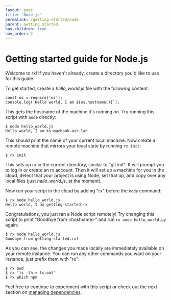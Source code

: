 ```yaml
---
layout: page
title: 'Node.js'
permalink: /getting-started/node
parent: Getting Started
has_children: true
nav_order: 2
---
```


# Getting started guide for Node.js

Welcome to rx! If you haven't already, create a directory you'd like to use for
this guide.

To get started, create a _hello\_world.js_ file with the following content:

    const os = require('os');
    console.log(`Hello world, I am ${os.hostname()}`);

This gets the hostname of the machine it's running on. Try running this script
with `node` directly:

    $ node hello_world.js
    Hello world, I am ks-macbook-air.lan

This should print the name of your current local machine. Now create a remote
machine that mirrors your local state by running `rx init`:

    $ rx init

This sets up rx in the current directory, similar to "git init". It will
prompt you to log in or create an rx account. Then it will set up a
machine for you in the cloud, detect that your project is using Node, set that
up, and copy over any local files (just _hello\_world.js_, at the moment).

Now run your script in the cloud by adding "rx" before the `node` command:

    $ rx node hello_world.js
    Hello world, I am getting-started.rx

Congratulations, you just ran a Node script remotely! Try changing this
script to print "Goodbye from &lt;hostname&gt;" and run
`rx node hello_world.py` again:

    $ rx node hello_world.js
    Goodbye from getting-started.rx!

As you can see, the changes you made locally are immediately available on your
remote instance. You can run any other commands you want on your instance, just
prefix them with "rx":

    $ rx pwd
    $ rx 'ls -lh > ls-out'
    $ rx which npm

Feel free to continue to experiment with this script or check out the next
section on [managing dependencies](/getting-started/node/npm).
